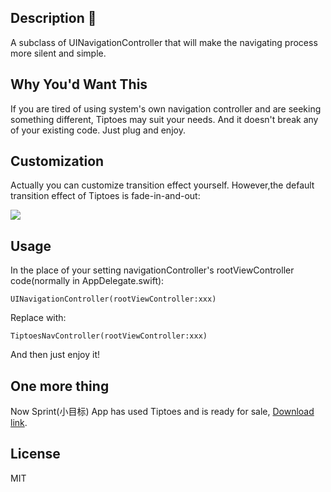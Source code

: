## Description :leaves:

A subclass of UINavigationController that will make the navigating process more silent and simple.

## Why You'd Want This 

If you are tired of using system's own navigation controller and are seeking something different, Tiptoes may suit your needs. And it doesn't break any of your existing code. Just plug and enjoy.

## Customization 

Actually you can customize transition effect yourself.
However,the default transition effect of Tiptoes is fade-in-and-out:

![](https://github.com/caiyue1993/Tiptoes/blob/master/images/fade-in-and-out.gif)

## Usage

In the place of your setting navigationController's rootViewController code(normally in AppDelegate.swift):
```
UINavigationController(rootViewController:xxx)
```
Replace with:
```
TiptoesNavController(rootViewController:xxx)
```
And then just enjoy it!

## One more thing

Now Sprint(小目标) App has used Tiptoes and is ready for sale, [Download link](https://itunes.apple.com/cn/app/sprint-%E5%B0%8F%E7%9B%AE%E6%A0%87-%E9%87%8F%E5%8C%96%E4%BD%A0%E7%9A%84%E8%BF%9B%E6%AD%A5/id1215312957?mt=8&ign-mpt=uo%3D4).

## License

MIT


